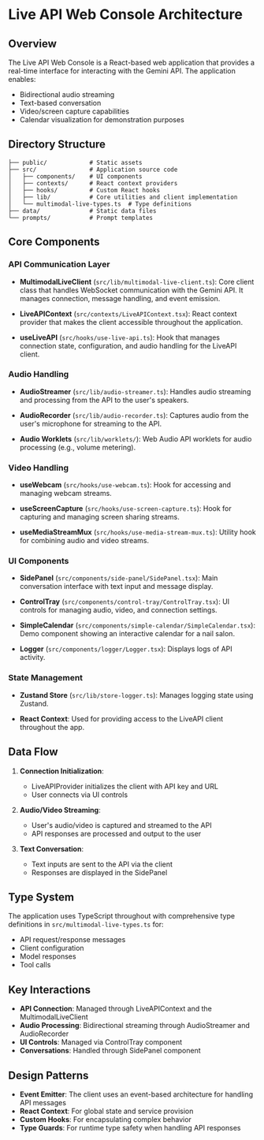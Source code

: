 # Live API Web Console Architecture

## Overview

The Live API Web Console is a React-based web application that provides a real-time interface for interacting with the Gemini API. The application enables:

- Bidirectional audio streaming
- Text-based conversation
- Video/screen capture capabilities
- Calendar visualization for demonstration purposes

## Directory Structure

```
├── public/            # Static assets
├── src/               # Application source code
│   ├── components/    # UI components
│   ├── contexts/      # React context providers
│   ├── hooks/         # Custom React hooks
│   ├── lib/           # Core utilities and client implementation
│   └── multimodal-live-types.ts  # Type definitions
├── data/              # Static data files
└── prompts/           # Prompt templates
```

## Core Components

### API Communication Layer

- **MultimodalLiveClient** (`src/lib/multimodal-live-client.ts`): Core client class that handles WebSocket communication with the Gemini API. It manages connection, message handling, and event emission.

- **LiveAPIContext** (`src/contexts/LiveAPIContext.tsx`): React context provider that makes the client accessible throughout the application.

- **useLiveAPI** (`src/hooks/use-live-api.ts`): Hook that manages connection state, configuration, and audio handling for the LiveAPI client.

### Audio Handling

- **AudioStreamer** (`src/lib/audio-streamer.ts`): Handles audio streaming and processing from the API to the user's speakers.

- **AudioRecorder** (`src/lib/audio-recorder.ts`): Captures audio from the user's microphone for streaming to the API.

- **Audio Worklets** (`src/lib/worklets/`): Web Audio API worklets for audio processing (e.g., volume metering).

### Video Handling

- **useWebcam** (`src/hooks/use-webcam.ts`): Hook for accessing and managing webcam streams.

- **useScreenCapture** (`src/hooks/use-screen-capture.ts`): Hook for capturing and managing screen sharing streams.

- **useMediaStreamMux** (`src/hooks/use-media-stream-mux.ts`): Utility hook for combining audio and video streams.

### UI Components

- **SidePanel** (`src/components/side-panel/SidePanel.tsx`): Main conversation interface with text input and message display.

- **ControlTray** (`src/components/control-tray/ControlTray.tsx`): UI controls for managing audio, video, and connection settings.

- **SimpleCalendar** (`src/components/simple-calendar/SimpleCalendar.tsx`): Demo component showing an interactive calendar for a nail salon.

- **Logger** (`src/components/logger/Logger.tsx`): Displays logs of API activity.

### State Management

- **Zustand Store** (`src/lib/store-logger.ts`): Manages logging state using Zustand.

- **React Context**: Used for providing access to the LiveAPI client throughout the app.

## Data Flow

1. **Connection Initialization**:
   - LiveAPIProvider initializes the client with API key and URL
   - User connects via UI controls

2. **Audio/Video Streaming**:
   - User's audio/video is captured and streamed to the API
   - API responses are processed and output to the user

3. **Text Conversation**:
   - Text inputs are sent to the API via the client
   - Responses are displayed in the SidePanel

## Type System

The application uses TypeScript throughout with comprehensive type definitions in `src/multimodal-live-types.ts` for:

- API request/response messages
- Client configuration
- Model responses
- Tool calls

## Key Interactions

- **API Connection**: Managed through LiveAPIContext and the MultimodalLiveClient
- **Audio Processing**: Bidirectional streaming through AudioStreamer and AudioRecorder
- **UI Controls**: Managed via ControlTray component
- **Conversations**: Handled through SidePanel component

## Design Patterns

- **Event Emitter**: The client uses an event-based architecture for handling API messages
- **React Context**: For global state and service provision
- **Custom Hooks**: For encapsulating complex behavior
- **Type Guards**: For runtime type safety when handling API responses
